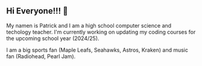 ## Hi Everyone!!! 👋
My namen is Patrick and I am a high school computer science and techology teacher.
I'm currently working on updating my coding courses for the upcoming school year (2024/25).

I am a big sports fan (Maple Leafs, Seahawks, Astros, Kraken) and music fan (Radiohead, Pearl Jam).

<!--
**Patrick4413/Patrick4413** is a ✨ _special_ ✨ repository because its `README.md` (this file) appears on your GitHub profile.

Here are some ideas to get you started:

- 🔭 I’m currently working on ...updated coding courses I currently teach.
- 🌱 I’m currently learning ...
- 👯 I’m looking to collaborate on ...
- 🤔 I’m looking for help with ...
- 💬 Ask me about ...
- 📫 How to reach me: ...
- 😄 Pronouns: ...
- ⚡ Fun fact: ... I'm a big fan of Radiohead!
-->
